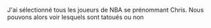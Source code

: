 J'ai sélectionné tous les joueurs de NBA se prénommant Chris.
Nous pouvons alors voir lesquels sont tatoués ou non

